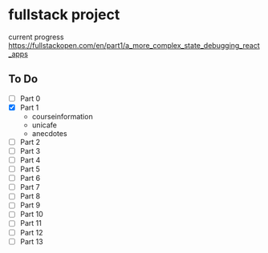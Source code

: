 # fullstack project

current progress
https://fullstackopen.com/en/part1/a_more_complex_state_debugging_react_apps

## To Do

- [ ] Part 0
- [x] Part 1
    - courseinformation
    - unicafe
    - anecdotes
- [ ] Part 2
- [ ] Part 3
- [ ] Part 4
- [ ] Part 5
- [ ] Part 6
- [ ] Part 7
- [ ] Part 8
- [ ] Part 9
- [ ] Part 10
- [ ] Part 11
- [ ] Part 12
- [ ] Part 13